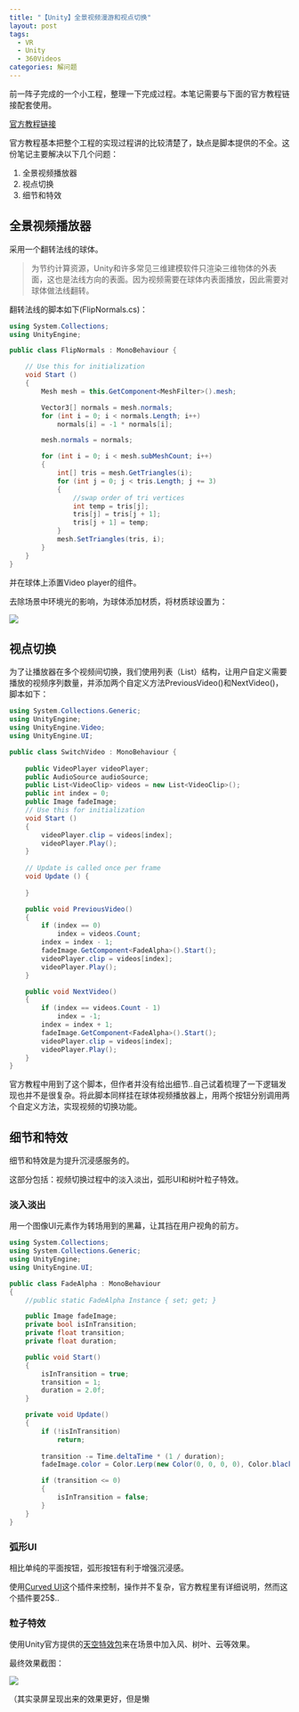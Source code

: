 ```yaml
---
title: "【Unity】全景视频漫游和视点切换"
layout: post
tags:
  - VR
  - Unity
  - 360Videos
categories: 解问题
---
```


前一阵子完成的一个小工程，整理一下完成过程。本笔记需要与下面的官方教程链接配套使用。

[官方教程链接](https://unity3d.com/learn/tutorials/topics/vr/displaying-360-video-vr-and-switching-views?playlist=22946)

官方教程基本把整个工程的实现过程讲的比较清楚了，缺点是脚本提供的不全。这份笔记主要解决以下几个问题：

1. 全景视频播放器
2. 视点切换
3. 细节和特效

<!-- more -->

## 全景视频播放器

采用一个翻转法线的球体。

> 为节约计算资源，Unity和许多常见三维建模软件只渲染三维物体的外表面，这也是法线方向的表面。因为视频需要在球体内表面播放，因此需要对球体做法线翻转。

翻转法线的脚本如下(FlipNormals.cs)：

```C#
using System.Collections;
using UnityEngine;

public class FlipNormals : MonoBehaviour {

	// Use this for initialization
	void Start () 
    {
        Mesh mesh = this.GetComponent<MeshFilter>().mesh;

        Vector3[] normals = mesh.normals;
        for (int i = 0; i < normals.Length; i++)
            normals[i] = -1 * normals[i];

        mesh.normals = normals;

        for (int i = 0; i < mesh.subMeshCount; i++)
        {
            int[] tris = mesh.GetTriangles(i);
            for (int j = 0; j < tris.Length; j += 3)
            {
                //swap order of tri vertices
                int temp = tris[j];
                tris[j] = tris[j + 1];
                tris[j + 1] = temp;
            }
            mesh.SetTriangles(tris, i);
        }       
	}	
}
```

并在球体上添置Video player的组件。

去除场景中环境光的影响，为球体添加材质，将材质球设置为：

![](https://github.com/HusterHope/blogimage/raw/master/boyaVR-1.jpg)

## 视点切换

为了让播放器在多个视频间切换，我们使用列表（List）结构，让用户自定义需要播放的视频序列数量，并添加两个自定义方法PreviousVideo()和NextVideo()，脚本如下：

```c#
using System.Collections.Generic;
using UnityEngine;
using UnityEngine.Video;
using UnityEngine.UI;

public class SwitchVideo : MonoBehaviour {
    
    public VideoPlayer videoPlayer;
    public AudioSource audioSource;
    public List<VideoClip> videos = new List<VideoClip>();
    public int index = 0;
    public Image fadeImage;
    // Use this for initialization
	void Start () 
    {
        videoPlayer.clip = videos[index];
        videoPlayer.Play();
	}
	
	// Update is called once per frame
	void Update () {
		
	}

    public void PreviousVideo()
    {
        if (index == 0)
            index = videos.Count;
        index = index - 1;
        fadeImage.GetComponent<FadeAlpha>().Start();
        videoPlayer.clip = videos[index];
        videoPlayer.Play();
    }

    public void NextVideo()
    {
        if (index == videos.Count - 1)
            index = -1;
        index = index + 1;
        fadeImage.GetComponent<FadeAlpha>().Start();
        videoPlayer.clip = videos[index];
        videoPlayer.Play();
    }
}
```

官方教程中用到了这个脚本，但作者并没有给出细节..自己试着梳理了一下逻辑发现也并不是很复杂。将此脚本同样挂在球体视频播放器上，用两个按钮分别调用两个自定义方法，实现视频的切换功能。

## 细节和特效

细节和特效是为提升沉浸感服务的。

这部分包括：视频切换过程中的淡入淡出，弧形UI和树叶粒子特效。

### 淡入淡出

用一个图像UI元素作为转场用到的黑幕，让其挡在用户视角的前方。

```C#
using System.Collections;
using System.Collections.Generic;
using UnityEngine;
using UnityEngine.UI;

public class FadeAlpha : MonoBehaviour
{
    //public static FadeAlpha Instance { set; get; }

    public Image fadeImage;
    private bool isInTransition;
    private float transition;
    private float duration;

    public void Start()
    {
        isInTransition = true;
        transition = 1;
        duration = 2.0f;
    }

    private void Update()
    {
        if (!isInTransition)
            return;
        
        transition -= Time.deltaTime * (1 / duration);
        fadeImage.color = Color.Lerp(new Color(0, 0, 0, 0), Color.black, transition);

        if (transition <= 0)
        {
            isInTransition = false;
        }
    }
}
```

### 弧形UI

相比单纯的平面按钮，弧形按钮有利于增强沉浸感。

使用[Curved UI](https://assetstore.unity.com/packages/tools/gui/curved-ui-vr-ready-solution-to-bend-warp-your-canvas-53258)这个插件来控制，操作并不复杂，官方教程里有详细说明，然而这个插件要25$..

### 粒子特效

使用Unity官方提供的[天空特效包](https://assetstore.unity.com/packages/vfx/particles/environment/sky-fx-pack-19242)来在场景中加入风、树叶、云等效果。

最终效果截图：

![](https://github.com/HusterHope/blogimage/raw/master/boyaVR-2.jpg)

（其实录屏呈现出来的效果更好，但是懒

